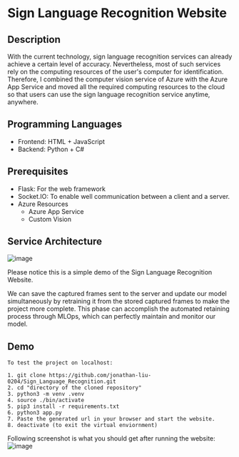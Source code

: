 # Sign Language Recognition Website

## Description
With the current technology, sign language recognition services can already achieve a certain level of accuracy. Nevertheless, most of such services rely on the computing resources of the user's computer for identification. Therefore, I combined the computer vision service of Azure with the Azure App Service and moved all the required computing resources to the cloud so that users can use the sign language recognition service anytime, anywhere.

## Programming Languages
- Frontend: HTML + JavaScript
- Backend: Python + C#


## Prerequisites
- Flask: For the web framework
- Socket.IO: To enable well communication between a client and a server.
- Azure Resources
    - Azure App Service
    - Custom Vision

## Service Architecture
![image](https://github.com/jonathan-liu-0204/Sign_Language_Recognition/blob/main/Architecture%20of%20Sign%20Recognition%20Website.png)

Please notice this is a simple demo of the Sign Language Recognition Website.

We can save the captured frames sent to the server and update our model simultaneously by retraining it from the stored captured frames to make the project more complete. This phase can accomplish the automated retaining process through MLOps, which can perfectly maintain and monitor our model.

## Demo

```
To test the project on localhost:

1. git clone https://github.com/jonathan-liu-0204/Sign_Language_Recognition.git
2. cd "directory of the cloned repository"
3. python3 -m venv .venv
4. source ./bin/activate
5. pip3 install -r requirements.txt
6. python3 app.py
7. Paste the generated url in your browser and start the website.
8. deactivate (to exit the virtual enviornment)
```

Following screenshot is what you should get after running the website:
![image](https://github.com/jonathan-liu-0204/Sign_Language_Recognition/blob/main/Screenshot%20of%20the%20Sign%20Recognition%20Website.png)

